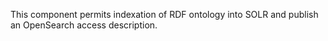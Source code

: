 This component permits indexation of RDF ontology into SOLR and publish an OpenSearch access description.